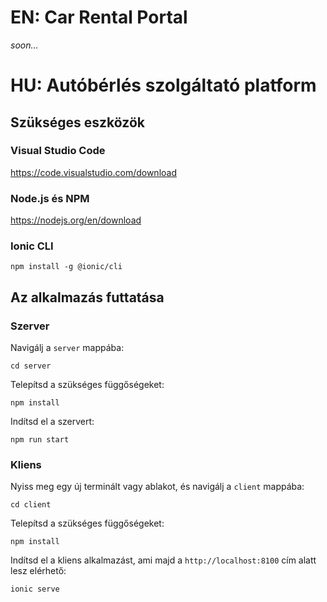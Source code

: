 # EN: Car Rental Portal

_soon..._

# HU: Autóbérlés szolgáltató platform

## Szükséges eszközök

### Visual Studio Code

https://code.visualstudio.com/download

### Node.js és NPM

https://nodejs.org/en/download

### Ionic CLI

```
npm install -g @ionic/cli
```

## Az alkalmazás futtatása

### Szerver

Navigálj a `server` mappába:

```
cd server
```

Telepítsd a szükséges függőségeket:

```
npm install
```

Indítsd el a szervert:

```
npm run start
```

### Kliens

Nyiss meg egy új terminált vagy ablakot, és navigálj a `client` mappába:

```
cd client
```

Telepítsd a szükséges függőségeket:

```
npm install
```

Indítsd el a kliens alkalmazást, ami majd a `http://localhost:8100` cím alatt lesz elérhető:

```
ionic serve
```
